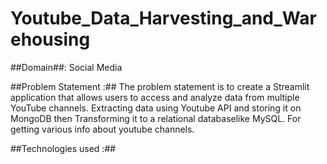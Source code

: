 # Youtube_Data_Harvesting_and_Warehousing

##Domain##: Social Media

##Problem Statement :##
The problem statement is to create a Streamlit application that allows users to access and analyze data from multiple YouTube channels. Extracting data using Youtube API and storing it on MongoDB then Transforming it to a relational databaselike MySQL. For getting various info about youtube channels.

##Technologies used :##
